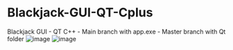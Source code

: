 # Blackjack-GUI-QT-Cplus
Blackjack GUI - QT C++ - Main branch with app.exe
                       - Master branch with Qt folder
![image](https://github.com/borsadavid/Blackjack-GUI-QT-Cplus/assets/117517496/1cf6d745-4b2d-4f2d-b866-4d6198908fe2)
![image](https://github.com/borsadavid/Blackjack-GUI-QT-Cplus/assets/117517496/c12467c2-879a-4e3f-8570-d1268b6c0326)
